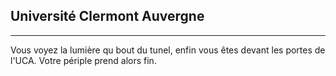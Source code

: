 ## Université Clermont Auvergne

***

Vous voyez la lumière qu bout du tunel, enfin vous êtes devant les portes de l'UCA. Votre périple prend alors fin.

